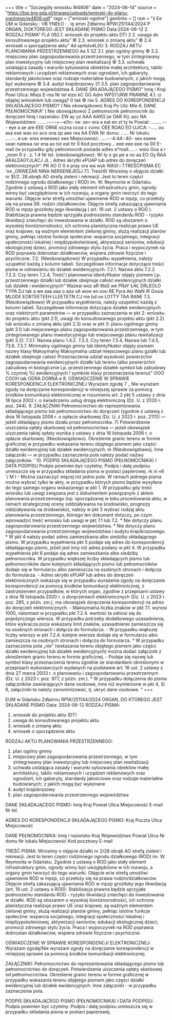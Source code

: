 +++
title = "Szczegóły wniosku W4806"
date = "2024-06-14"
source = "https://bip.brg.gda.pl/images/uploads/wnioski-do-planu-ogolnego/w4806.pdf"
tags = ["wnioski-ogolne"]
geolinks = []
raw = "ś Ee UM w Gdansku :  VB YNEŁO : .  ię amm Zdłainnu RPW/251144/2024 P ORGAN, DOKTÓREGO JEST SKŁADANE PISMO Data:2024-06-12 2. RODZAJ PISMA” FLA 082.1. wniosek do projektu aktu DT) 2.2. uwaga do konsultowanego projektu aktu” © 2.3. wniosek o zmianę aktu” © 2.4. wniosek o sporządzenie aktu” 4d  sprłolo4L0U 3. RODZAJ AKTU PLANOWANIA PRZESTRZENNEGO Aa 5  SZ 3.1. plan ogólny gminy © 3.2. miejscowy plan zagospodarowania przestrzennego, w tym zintegrowany plan inwestycyjny lub miejscowy plan rewitalizacji © 3.3. uchwała ustalająca zasady i warunki sytuowania obiektów małej architektury, tablic reklamowych i urządzeń reklamowych oraz ogrodzeń, ich gabaryty, standardy jakościowe oraz rodzaje materiałów budowlanych, z jakich mogą być wykonane © 3.4. audyt krajobrazowy 21 3.5. plan zagospodarowania przestrzennego województwa 4. DANE SKŁADAJĄCEGO PISMO” Imię i Kraj: Powi Ulica: Miejs E-ma Nr tel eizo kC GG Adre WPSTURW PRAWNE 4.1. ci objętej wnioskiem lub uwagą? 0 tak © nie 5. ADRES DO KORESPONDENCJI SKŁADAJĄCEGO PISMO? ( Nie obowiązkowo) Kraj Po Ulic Mie 6. DANE PEŁNOMOCNIKA” ( Nie obowiązkowo) Z pełnomocnik pełnomocnik do doręczeń Imię i nazwisko: EW ay yz AAA AAKG jw OAK Kij: asc NA Województwo: .......--:--+--e0n- ne: se> era a eat en zt ty te Powiat: .........--- eye a ae are EEE ORNE oczna ccoa c comc ÓEE ROAO EO UJICA: -..... ou asa ese was oo aco ona zp aee rea AA EWA Nr domu: ...... Nr lokalu: .....-...e:ue: eres ereeeeez eee Miejscowość: .....-.-4:44:-40- ses eseee sean natewa rar ena ao tot eat ttr 0 Kod pocztowy... eee eee eee na 00 E-mail (w przypadku gdy pełnomocnik posiada adtes e*mail:.....- wsio Goa a r  „mom R  ś : z. 1  4  Nr tel. (nieobowiązkowo): Wi ly o gs pe a oo aa EO Oy RAA AKALEAGYJLACJ JL ;  Adres skrytki ePUAP lub adres do doręczeń elektronicznych”: PR AO O 0 e pray ora wa wyk WASI i 7.TREŚĆPISMA EC 'oe „ORWEZAR NINA NERSENEJEGJ  7.1. Treść6) Wnosimy o objęcie działki nr $!/2. 28.obręb AO strefą zieleni i rekreacji. Jest to teren części rodzinnego ogrodu działkowego ( ROD) im. W. Reymonta w Gdańsku. Zgodnie z ustawą o  ROD jako stały element infrastruktury gmin, ogrody winny być uwzględnione w ich rozwoju, a organy gmin tworzyć do tego warunki. Objęcie w/w strefą umożliwi ujawnienie ROD w mpzp, co przełoży się na prawa SR. rodzin /działkowców. Objęcie strefą zakazującą ujawniania ROD w mpzp groziłoby jego likwidacją ( art. 19 ust. 2 ustawy o ROD ). Stabilizacja prawna będzie sprzyjała podnoszeniu standardu ROD - ryzyko likwidacji zniechęci do inwestowania w działki. ROD są obszarem o wysokiej bioróżnorodności, ich ochrona planistyczna realizuje prawo UE oraz krajowe; są ważnym elementem zielonej gminy, służą realizacji planów gminy, pełniąc istotne funkcje społeczne: wsparcia socjalnego, integracji społeczności lokalnej i międzypokoleniowej, aktywizacji seniorów, edukacji ekologicznej dzieci, promocji zdrowego stylu życia. Praca i wypoczynek na ROD poprawia dobrostan działkowców, wspiera zdrowie fizyczne i psychiczne. 7.2. (Nieobowiązkowo) W przypadku wypełnienia, należy uzupełnić każdą z kolumn tabeli. Szczegółowe informacje dotyczące treści pisma w odniesieniu do działek ewidencyjnych:  7.2.1. Nazwa aktu 7.2.2. 7.2.3. Czy teren 7.2.4, Treść')  planowania Identyfikator objęty pismem Lp. przestrzennego działki lub działek obejmuje całość ewidencyjnych działki lub działek i ewidencyjnych”  Ważeai woz aR WaS we PRaY ŁAŁ DRLEOLO TYPA DJ tak a we aaa aaa o aóa sA wow en ooo RE Pyra Aki WaŃ iR Gosia MLODE EORTEETEEH LLEETETN CJ nie bd oo LOTTY TAA RANE  7.3. (Nieobowiązkowo) W przypadku wypełnienia, należy uzupełnić każdą z kolumn tabeli.  Szczegółowe informacje dotyczące działek ewidencyjnych oraz niektórych parametrów — w przypadku  zaznaczenia w pkt 2: wniosku do projektu aktu (pkt 2.1), uwagi do konsultowanego projektu aktu (pkt 2.2) lub wniosku o zmianę aktu (pkt 2.3) oraz w pkt 3: planu ogólnego gminy (pkt 3.1) lub miejscowego planu  zagospodarowania przestrzennego, w tym zintegrowanego planu inwestycyjnego lub miejscowego planu rewitalizacji (pkt 3.2):  7.3.1. Nazwa planu 1.4.2. 7.3.3. Czy teren 7.3.4, Nazwa lub 7.4.5, 73.6. 7.3.7. Minimalny ogólnego gminy lub Identyfikator objęty pismem nazwy klasy Maksymalny Maksymalna udział miejscowego planu  gziałki lub działek  obejmuje całość Przeznaczenia udział wysokość powierzchni  zagospodarowania ewidencyjnych działki lub terenu (albo powierzchni zabudowy m biologicznie Lp. przestrzennego działek symbol lub zabudowy % czynnej %) ewidencyjnych ! symbole klasy  przeznaczenia  terenu)”  OOO COOH  tak ODRA DORNA  e 8. OŚWIADCZENIE W SPRAWIE KORESPONDENCJI ELEKTRONICZNEJ  Wyrażam zgodę 7 _ Nie wyrażam zgody na doręczanie korespondencji w niniejszej sprawie za pomocą środków komunikacji elektronicznej w rozumieniu art. 2 pkt 5 ustawy z dnia 18 lipca 2002 r. o świadczeniu usług drogą elektroniczną (Dz. U. z 2020 r. poz. 344). 9. ZAŁĄCZNIKI  Pełnomocnictwo do reprezentowania składającego pismo lub pełnomocnictwo do doręczeń (zgodnie z ustawą z dnia 16 listopada 2006 r. o opłacie skarbowej (Dz. U. z 2023 r. poz. 2111)) — jeżeli składający pismo działa przez pełnomocnika. 7) Potwierdzenie uiszczenia opłaty skarbowej od pełnomocnictwa — jeżeli obowiązek uiszczenia takiej opłaty wynika z ustawy z dnia 16 listopada 2006 r. o opłacie skarbowej.  (Nieobowiązkowo). Określenie granic terenu w formie graficznej w przypadku wskazania terenu objętego pismem jako części działki ewidencyjnej lub działek ewidencyjnych. m (Nieobowiązkawoj. Inne załączniki — w przypadku zaznaczenia pola należy podać nażwy załączników. ' 10. PODPIS SKŁADAJĄCEGO PISMO (PEŁNOMOCNIKA) I DATA PODPISU Podpis powinien być czytelny. Podpis i datę podpisu umieszcza się w przypadku składania pisma w postaci papierowej. rk ni «6 '/ M I - Można zaznaczyć więcej niż jedno pole. W ramach jednego pisma można wybrać tylko te akty, w przypadku których pismo będzie wysyłane do tego samego organu wskazanego w pkt 1. W przypadku gdy treść wniosku lub uwagi związana jest z dokumentem powiązanym z aktem planowania przestrzennego (np. sporządzanej w toku procedowania aktu, w ramach strategicznej oceny oddziaływania na środowisko, prognozy oddziaływania na środowisko), należy w pkt 3 wybrać rodzaj aktu planowania przestrzennego, którego ten dokument dotyczy, po czym wprowadzić treść wniosku lub uwagi w pkt 7.1 lub 7.2. * Nie dotyczy planu zagospodarowania przestrzennego województwa. * Nie dotyczy planu zagospodarowania przestrzennego województwa i audytu krajobrazowego. * W pkt 4 należy podać adres zamieszkania albo siedziby składającego pismo. W przypadku wypełnienia pkt 5 podaje się adres do korespondencji składającego pismo, jeżeli jest inny niż adres podany w pkt 4. W przypadku wypełnienia pkt 6 podaje się adres zamieszkania albo siedziby pełnomocnika. W przypadku większej liczby składających pismo lub pełnomocników dane kolejnych składających pismo lub pełnomocników dodaje się w formularzu albo zamieszcza na osobnych stronach i dołącza do formularza. - Adres skrytki ePUAP lub adres do doręczeń elektronicznych wskazuje się w przypadku wyrażenia zgody na doręczanie korespondencji za pomocą środków komunikacji elektronicznej, z zastrzeżeniem przypadków, w których organ, zgodnie z przepisami ustawy z dnia 18 listopada 2020 r. o doręczeniach elektronicznych (Dz. U. z 2023 r. poz. 285, z późn. zm.), ma obowiązek doręczenia korespondencji na adres do doręczeń elektronicznych. - Maksymalna liczba znaków w pkt 7.1. wynosi 1000, natomiast w przypadku pkt 7.2.4. wartość ta odnosi się do pojedynczego wiersza. W przypadku potrzeby dodatkowego uzasadnienia, które wykracza poza wskazany limit znaków, uzasadnienie zamieszcza się na osobnych stronach i dołącza do formularza. - W przypadku większej liczby wierszy w pkt 7.2.4. kolejne wiersze dodaje się w formularzu albo zamieszcza na osobnych stronach i dołącza do formularza. * W przypadku zaznaczenia pola „nie” (wskazania terenu objętego pismem jako części działki ewidencyjnej lub działek ewidencyjnych) można dodać załącznik z określeniem granic terenu w formie graficznej. - Podaje się nazwę lub symbol klasy przeznaczenia terenu zgodnie ze standardami określonymi w przepisach wykonawczych wydanych na podstawie art. 16 ust. 2 ustawy z dnia 27 marca 2003 r. o planowaniu i zagospodarowaniu przestrzennym (Dz. U. z 2023 r. poz. 977, z późn. zm.). * W przypadku dołączenia do pisma załączników zawierających dane osobowe, inne niż wymienione w pkt 4, Si 6, załączniki te należy zanonimizować, tj. ukryć dane osobowe. "
+++

EUM w Gdańsku
Zdłainnu RPW/251144/2024
ORGAN, DO KTOREGO JEST SKŁADANE PISMO
Data: 2024-06-12
RODZAJ PISMA:
1. wniosek do projektu aktu (DT)
2. uwaga do konsultowanego projektu aktu
3. wniosek o zmianę aktu
4. wniosek o sporządzenie aktu

RODZAJ AKTU PLANOWANIA PRZESTRZENNEGO:
1. plan ogólny gminy
2. miejscowy plan zagospodarowania przestrzennego, w tym zintegrowany plan inwestycyjny lub miejscowy plan rewitalizacji
3. uchwała ustalająca zasady i warunki sytuowania obiektów małej architektury, tablic reklamowych i urządzeń reklamowych oraz ogrodzeń, ich gabaryty, standardy jakościowe oraz rodzaje materiałów budowlanych, z jakich mogą być wykonane
4. audyt krajobrazowy
5. plan zagospodarowania przestrzennego województwa

DANE SKŁADAJĄCEGO PISMO:
Imię
Kraj
Powiat
Ulica
Miejscowość
E-mail
Nr tel.

ADRES DO KORESPONDENCJI SKŁADAJĄCEGO PISMO:
Kraj
Poczta
Ulica
Miejscowość

DANE PEŁNOMOCNIKA:
Imię i nazwisko
Kraj
Województwo
Powiat
Ulica
Nr domu
Nr lokalu
Miejscowość
Kod pocztowy
E-mail

TREŚĆ PISMA:
Wnosimy o objęcie działki nr 2/28 obręb AO strefą zieleni i rekreacji. Jest to teren części rodzinnego ogrodu działkowego (ROD) im. W. Reymonta w Gdańsku. Zgodnie z ustawą o ROD jako stały element infrastruktury gmin, ogrody winny być uwzględnione w ich rozwoju, a organy gmin tworzyć do tego warunki. Objęcie w/w strefą umożliwi ujawnienie ROD w mpzp, co przełoży się na prawa rodzin/działkowców. Objęcie strefą zakazującą ujawniania ROD w mpzp groziłoby jego likwidacją (art. 19 ust. 2 ustawy o ROD). Stabilizacja prawna będzie sprzyjała podnoszeniu standardu ROD - ryzyko likwidacji zniechęci do inwestowania w działki. ROD są obszarem o wysokiej bioróżnorodności, ich ochrona planistyczna realizuje prawo UE oraz krajowe; są ważnym elementem zielonej gminy, służą realizacji planów gminy, pełniąc istotne funkcje społeczne: wsparcia socjalnego, integracji społeczności lokalnej i międzypokoleniowej, aktywizacji seniorów, edukacji ekologicznej dzieci, promocji zdrowego stylu życia. Praca i wypoczynek na ROD poprawia dobrostan działkowców, wspiera zdrowie fizyczne i psychiczne. 

OŚWIADCZENIE W SPRAWIE KORESPONDENCJI ELEKTRONICZNEJ:
Wyrażam zgodę/Nie wyrażam zgody na doręczanie korespondencji w niniejszej sprawie za pomocą środków komunikacji elektronicznej.

ZAŁĄCZNIKI:
Pełnomocnictwo do reprezentowania składającego pismo lub pełnomocnictwo do doręczeń.
Potwierdzenie uiszczenia opłaty skarbowej od pełnomocnictwa.
Określenie granic terenu w formie graficznej w przypadku wskazania terenu objętego pismem jako części działki ewidencyjnej lub działek ewidencyjnych.
Inne załączniki - w przypadku zaznaczenia pola. 

PODPIS SKŁADAJĄCEGO PISMO (PEŁNOMOCNIKA) I DATA PODPISU:
Podpis powinien być czytelny. Podpis i datę podpisu umieszcza się w przypadku składania pisma w postaci papierowej.


